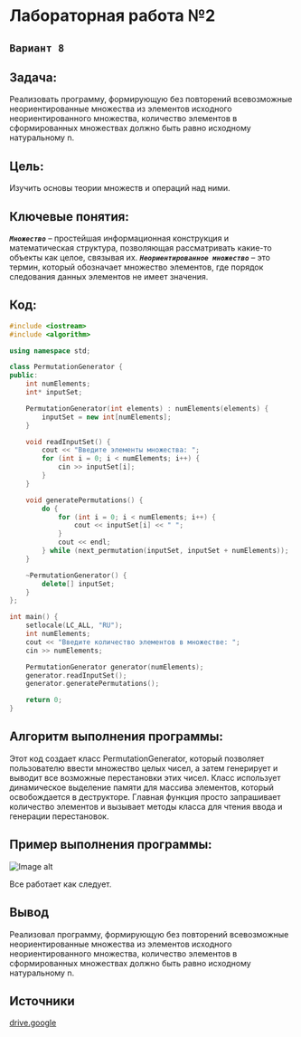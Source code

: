 # Лабораторная работа №2
## `Вариант 8`
## Задача:
Реализовать программу, формирующую без повторений всевозможные
неориентированные множества из элементов исходного неориентированного множества,
количество элементов в сформированных множествах должно быть равно исходному
натуральному n.
## Цель: 
Изучить основы теории множеств и операций над ними.
## Ключевые понятия:
***`Множество`*** – простейшая информационная конструкция и математическая структура,
позволяющая рассматривать какие-то объекты как целое, связывая их.
***`Неориентированное множество`*** – это термин, который обозначает множество элементов, где порядок следования данных элементов не имеет значения. 

## Код:

```c++
#include <iostream>
#include <algorithm>

using namespace std;

class PermutationGenerator {
public:
    int numElements;
    int* inputSet;

    PermutationGenerator(int elements) : numElements(elements) {
        inputSet = new int[numElements];
    }

    void readInputSet() {
        cout << "Введите элементы множества: ";
        for (int i = 0; i < numElements; i++) {
            cin >> inputSet[i];
        }
    }

    void generatePermutations() {
        do {
            for (int i = 0; i < numElements; i++) {
                cout << inputSet[i] << " ";
            }
            cout << endl;
        } while (next_permutation(inputSet, inputSet + numElements));
    }

    ~PermutationGenerator() {
        delete[] inputSet;
    }
};

int main() {
    setlocale(LC_ALL, "RU");
    int numElements;
    cout << "Введите количество элементов в множестве: ";
    cin >> numElements;

    PermutationGenerator generator(numElements);
    generator.readInputSet();
    generator.generatePermutations();

    return 0;
}

```

## Алгоритм выполнения программы:
Этот код создает класс PermutationGenerator, который позволяет пользователю ввести множество целых чисел, а затем генерирует и выводит все возможные перестановки этих чисел. Класс использует динамическое выделение памяти для массива элементов, который освобождается в деструкторе. Главная функция просто запрашивает количество элементов и вызывает методы класса для чтения ввода и генерации перестановок.

## Пример выполнения программы:
![Image alt](https://github.com/iis-32170x/RPIIS/blob/Кадиков_П/sem2/lab2/images/results.png)	

Все работает как следует.

## Вывод
Реализовал программу, формирующую без повторений всевозможные неориентированные множества из элементов исходного неориентированного множества, количество элементов в сформированных множествах должно быть равно исходному натуральному n.

## Источники
[drive.google](https://drive.google.com/drive/folders/1SLcF9njDTaNUacXMA9Nrqm7FUS7MnNsI)
